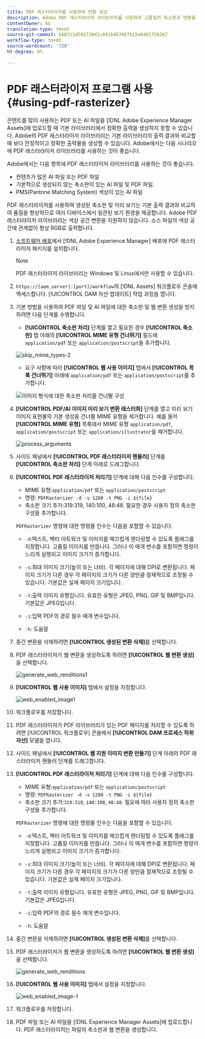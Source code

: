 ```yaml
---
title: PDF 래스터라이저를 사용하여 변환 생성
description: Adobe PDF 래스터라이저 라이브러리를 사용하여 고품질의 축소판과 변환을 생성할 수 있습니다.
contentOwner: AG
translation-type: tm+mt
source-git-commit: b68311d593730d1c441b863967b15e6481758267
workflow-type: tm+mt
source-wordcount: '720'
ht-degree: 0%

---
```



# PDF 래스터라이저 프로그램 사용 {#using-pdf-rasterizer}

콘텐트를 많이 사용하는 PDF 또는 AI 파일을 [!DNL Adobe Experience Manager Assets]에 업로드할 때 기본 라이브러리에서 정확한 출력을 생성하지 못할 수 있습니다. Adobe의 PDF 래스터라이저 라이브러리는 기본 라이브러리의 출력 결과와 비교할 때 보다 안정적이고 정확한 출력물을 생성할 수 있습니다. Adobe에서는 다음 시나리오에 PDF 래스터라이저 라이브러리를 사용하는 것이 좋습니다.

Adobe에서는 다음 항목에 PDF 래스터라이저 라이브러리를 사용하는 것이 좋습니다.

* 컨텐츠가 많은 AI 파일 또는 PDF 파일
* 기본적으로 생성되지 않는 축소판이 있는 AI 파일 및 PDF 파일.
* PMS(Pantone Matching System) 색상이 있는 AI 파일

PDF 래스터라이저를 사용하여 생성된 축소판 및 미리 보기는 기본 출력 결과와 비교하여 품질을 향상하므로 여러 디바이스에서 일관된 보기 환경을 제공합니다. Adobe PDF 래스터라이저 라이브러리는 색상 공간 변환을 지원하지 않습니다. 소스 파일의 색상 공간에 관계없이 항상 RGB로 출력합니다.

1. [소프트웨어 배포](https://experience.adobe.com/#/downloads/content/software-distribution/en/aem.html?package=/content/software-distribution/en/details.html/content/dam/aem/public/adobe/packages/cq640/product/assets/aem-assets-pdf-rasterizer-pkg)에서 [!DNL Adobe Experience Manager] 배포에 PDF 래스터라이저 패키지를 설치합니다.

   >[!NOTE]
   >
   >PDF 래스터라이저 라이브러리는 Windows 및 Linux에서만 사용할 수 있습니다.

1. `https://[aem_server]:[port]/workflow`의 [!DNL Assets] 워크플로우 콘솔에 액세스합니다. [!UICONTROL DAM 자산 업데이트] 작업 과정을 엽니다.

1. 기본 방법을 사용하여 PDF 파일 및 AI 파일에 대한 축소판 및 웹 변환 생성을 방지하려면 다음 단계를 수행합니다.

   * **[!UICONTROL 축소판 처리]** 단계를 열고 필요한 경우 **[!UICONTROL 축소판]** 탭 아래의 **[!UICONTROL MIME 유형 건너뛰기]** 필드에 `application/pdf` 또는 `application/postscript`을 추가합니다.

   ![skip_mime_types-2](assets/skip_mime_types-2.png)

   * 요구 사항에 따라 **[!UICONTROL 웹 사용 이미지]** 탭에서 **[!UICONTROL 목록 건너뛰기]** 아래에 `application/pdf` 또는 `application/postscript`를 추가합니다.

   ![이미지 형식에 대한 축소판 처리를 건너뛸 구성](assets/web_enabled_imageskiplist.png)

1. **[!UICONTROL PDF/AI 이미지 미리 보기 변환 래스터화]** 단계를 열고 미리 보기 이미지 표현물의 기본 생성을 건너뛸 MIME 유형을 제거합니다. 예를 들어 **[!UICONTROL MIME 유형]** 목록에서 MIME 유형 `application/pdf`, `application/postscript` 또는 `application/illustrator`을 제거합니다.

   ![process_arguments](assets/process_arguments.png)

1. 사이드 패널에서 **[!UICONTROL PDF 래스터라이저 핸들러]** 단계를 **[!UICONTROL 축소판 처리]** 단계 아래로 드래그합니다.
1. **[!UICONTROL PDF 래스터라이저 처리기]** 단계에 대해 다음 인수를 구성합니다.

   * MIME 유형:`application/pdf` 또는 `application/postscript`
   * 명령: `PDFRasterizer -d -s 1280 -t PNG -i ${file}`
   * 축소판 크기 추가:319:319, 140:100, 48:48. 필요한 경우 사용자 정의 축소판 구성을 추가합니다.

   `PDFRasterizer` 명령에 대한 명령줄 인수는 다음을 포함할 수 있습니다.

   * `-d`:텍스트, 벡터 아트워크 및 이미지를 매끄럽게 렌더링할 수 있도록 플래그를 지정합니다. 고품질 이미지를 만듭니다. 그러나 이 매개 변수를 포함하면 명령이 느리게 실행되고 이미지 크기가 증가합니다.

   * `-s`:최대 이미지 크기(높이 또는 너비). 각 페이지에 대해 DPI로 변환됩니다. 페이지 크기가 다른 경우 각 페이지의 크기가 다른 양만큼 잠재적으로 조정될 수 있습니다. 기본값은 실제 페이지 크기입니다.

   * `-t`:출력 이미지 유형입니다. 유효한 유형은 JPEG, PNG, GIF 및 BMP입니다. 기본값은 JPEG입니다.

   * `-i`:입력 PDF의 경로 필수 매개 변수입니다.

   * `-h`: 도움말


1. 중간 변환을 삭제하려면 **[!UICONTROL 생성된 변환 삭제]**&#x200B;를 선택합니다.
1. PDF 래스터라이저가 웹 변환을 생성하도록 하려면 **[!UICONTROL 웹 변환 생성]**&#x200B;을 선택합니다.

   ![generate_web_renditions1](assets/generate_web_renditions1.png)

1. **[!UICONTROL 웹 사용 이미지]** 탭에서 설정을 지정합니다.

   ![web_enabled_image1](assets/web_enabled_image1.png)

1. 워크플로우를 저장합니다.
1. PDF 래스터라이저가 PDF 라이브러리가 있는 PDF 페이지를 처리할 수 있도록 하려면 [!UICONTROL 워크플로우] 콘솔에서 **[!UICONTROL DAM 프로세스 하위 자산]** 모델을 엽니다.
1. 사이드 패널에서 **[!UICONTROL 웹 지원 이미지 변환 만들기]** 단계 아래의 PDF 래스터라이저 핸들러 단계를 드래그합니다.
1. **[!UICONTROL PDF 래스터라이저 처리기]** 단계에 대해 다음 인수를 구성합니다.

   * MIME 유형:`application/pdf` 또는 `application/postscript`
   * 명령: `PDFRasterizer -d -s 1280 -t PNG -i ${file}`
   * 축소판 크기 추가:`319:319`, `140:100`, `48:48`. 필요에 따라 사용자 정의 축소판 구성을 추가합니다.

   `PDFRasterizer` 명령에 대한 명령줄 인수는 다음을 포함할 수 있습니다.

   * `-d`:텍스트, 벡터 아트워크 및 이미지를 매끄럽게 렌더링할 수 있도록 플래그를 지정합니다. 고품질 이미지를 만듭니다. 그러나 이 매개 변수를 포함하면 명령이 느리게 실행되고 이미지 크기가 증가합니다.

   * `-s`:최대 이미지 크기(높이 또는 너비). 각 페이지에 대해 DPI로 변환됩니다. 페이지 크기가 다른 경우 각 페이지의 크기가 다른 양만큼 잠재적으로 조정될 수 있습니다. 기본값은 실제 페이지 크기입니다.

   * `-t`:출력 이미지 유형입니다. 유효한 유형은 JPEG, PNG, GIF 및 BMP입니다. 기본값은 JPEG입니다.

   * `-i`:입력 PDF의 경로 필수 매개 변수입니다.

   * `-h`: 도움말


1. 중간 변환을 삭제하려면 **[!UICONTROL 생성된 변환 삭제]**&#x200B;를 선택합니다.
1. PDF 래스터라이저가 웹 변환을 생성하도록 하려면 **[!UICONTROL 웹 변환 생성]**&#x200B;을 선택합니다.

   ![generate_web_renditions](assets/generate_web_renditions.png)

1. **[!UICONTROL 웹 사용 이미지]** 탭에서 설정을 지정합니다.

   ![web_enabled_image-1](assets/web_enabled_image-1.png)

1. 워크플로우를 저장합니다.
1. PDF 파일 또는 AI 파일을 [!DNL Experience Manager Assets]에 업로드합니다. PDF 래스터라이저는 파일의 축소판과 웹 변환을 생성합니다.
